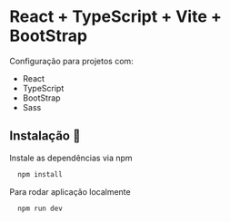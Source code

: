# React + TypeScript + Vite + BootStrap

Configuração para projetos com:
- React
- TypeScript
- BootStrap
- Sass

## Instalação 🚀

Instale as dependências via npm


```bash
  npm install
```

Para rodar aplicação localmente
```bash
  npm run dev
```
